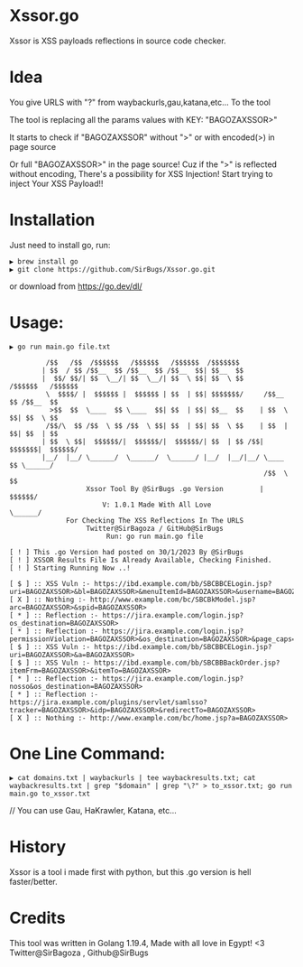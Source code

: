 # Xssor.go
Xssor is XSS payloads reflections in source code checker.

# Idea
You give URLS with "?" from waybackurls,gau,katana,etc... To the tool

The tool is replacing all the params values with KEY: "BAGOZAXSSOR>"

It starts to check if "BAGOZAXSSOR" without ">" or with encoded(>) in page source

Or full "BAGOZAXSSOR>" in the page source!
Cuz if the ">" is reflected without encoding, There's a possibility for XSS Injection! Start trying to inject Your XSS Payload!!

# Installation
Just need to install go, run:

```
▶ brew install go
▶ git clone https://github.com/SirBugs/Xssor.go.git
```

or download from https://go.dev/dl/

# Usage:
```
▶ go run main.go file.txt

		 /$$   /$$  /$$$$$$   /$$$$$$   /$$$$$$  /$$$$$$$                         
		| $$  / $$ /$$__  $$ /$$__  $$ /$$__  $$| $$__  $$                        
		|  $$/ $$/| $$  \__/| $$  \__/| $$  \ $$| $$  \ $$      /$$$$$$   /$$$$$$ 
		 \  $$$$/ |  $$$$$$ |  $$$$$$ | $$  | $$| $$$$$$$/     /$$__  $$ /$$__  $$
		  >$$  $$  \____  $$ \____  $$| $$  | $$| $$__  $$    | $$  \ $$| $$  \ $$
		 /$$/\  $$ /$$  \ $$ /$$  \ $$| $$  | $$| $$  \ $$    | $$  | $$| $$  | $$
		| $$  \ $$|  $$$$$$/|  $$$$$$/|  $$$$$$/| $$  | $$ /$$|  $$$$$$$|  $$$$$$/
		|__/  |__/ \______/  \______/  \______/ |__/  |__/|__/ \____  $$ \______/ 
		                                                       /$$  \ $$          
		           Xssor Tool By @SirBugs .go Version         |  $$$$$$/          
		               V: 1.0.1 Made With All Love             \______/           
		      For Checking The XSS Reflections In The URLS 
		           Twitter@SirBagoza / GitHub@SirBugs
		                Run: go run main.go file

[ ! ] This .go Version had posted on 30/1/2023 By @SirBugs
[ ! ] XSSOR Results File Is Already Available, Checking Finished.
[ ! ] Starting Running Now ..!

[ $ ] :: XSS Vuln :- https://ibd.example.com/bb/SBCBBCELogin.jsp?uri=BAGOZAXSSOR>&bl=BAGOZAXSSOR>&menuItemId=BAGOZAXSSOR>&username=BAGOZAXSSOR>
[ X ] :: Nothing :- http://www.example.com/bc/SBCBkModel.jsp?arc=BAGOZAXSSOR>&spid=BAGOZAXSSOR>
[ * ] :: Reflection :- https://jira.example.com/login.jsp?os_destination=BAGOZAXSSOR>
[ * ] :: Reflection :- https://jira.example.com/login.jsp?permissionViolation=BAGOZAXSSOR>&os_destination=BAGOZAXSSOR>&page_caps=BAGOZAXSSOR>&user_role=BAGOZAXSSOR>
[ $ ] :: XSS Vuln :- https://ibd.example.com/bb/SBCBBCELogin.jsp?uri=BAGOZAXSSOR>&a=BAGOZAXSSOR>
[ $ ] :: XSS Vuln :- https://ibd.example.com/bb/SBCBBBackOrder.jsp?itemFrm=BAGOZAXSSOR>&itemTo=BAGOZAXSSOR>
[ * ] :: Reflection :- https://jira.example.com/login.jsp?nosso&os_destination=BAGOZAXSSOR>
[ * ] :: Reflection :- https://jira.example.com/plugins/servlet/samlsso?tracker=BAGOZAXSSOR>&idp=BAGOZAXSSOR>&redirectTo=BAGOZAXSSOR>
[ X ] :: Nothing :- http://www.example.com/bc/home.jsp?a=BAGOZAXSSOR>

```

# One Line Command:

```
▶ cat domains.txt | waybackurls | tee waybackresults.txt; cat waybackresults.txt | grep "$domain" | grep "\?" > to_xssor.txt; go run main.go to_xssor.txt
```

// You can use Gau, HaKrawler, Katana, etc...

# History
Xssor is a tool i made first with python, but this .go version is hell faster/better.

# Credits
This tool was written in Golang 1.19.4, Made with all love in Egypt! <3
Twitter@SirBagoza , Github@SirBugs
